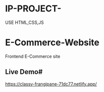 # IP-PROJECT-
USE HTML,CSS,JS
# E-Commerce-Website
Frontend E-Commerce site 

## Live Demo#
https://classy-frangipane-71dc77.netlify.app/





